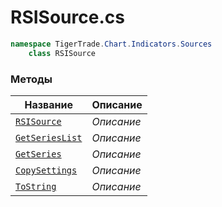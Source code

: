 
# RSISource.cs
```csharp
namespace TigerTrade.Chart.Indicators.Sources  
    class RSISource
```

### Методы
| Название | Описание |
| --- | --- |
| [`RSISource`](./Методы/RSISource.md) | *Описание* |
| [`GetSeriesList`](./Методы/GetSeriesList.md) | *Описание* |
| [`GetSeries`](./Методы/GetSeries.md) | *Описание* |
| [`CopySettings`](./Методы/CopySettings.md) | *Описание* |
| [`ToString`](./Методы/ToString.md) | *Описание* |
